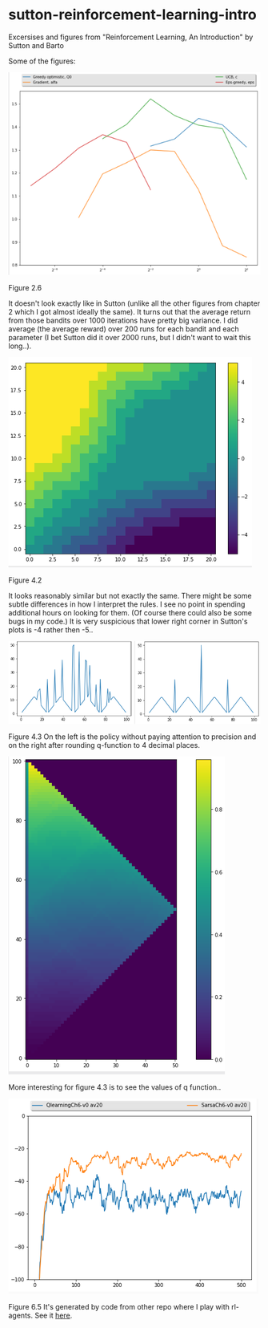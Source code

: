 # sutton-reinforcement-learning-intro
Excersises and figures from "Reinforcement Learning, An Introduction" by Sutton and Barto

Some of the figures:

![Figure 2.6](/images/figure_2_6.png)

Figure 2.6

It doesn't look exactly like in Sutton (unlike all the other figures from chapter 2 which I got almost ideally the same). It turns out that the average return from those bandits over 1000 iterations have pretty big variance. I did average (the average reward) over 200 runs for each bandit and each parameter (I bet Sutton did it over 2000 runs, but I didn't want to wait this long..).

![Figure 4.2](/images/figure_4_2.png)

Figure 4.2

It looks reasonably similar but not exactly the same. There might be some subtle differences in how I interpret the rules. I see no point in spending additional hours on looking for them. (Of course there could also be some bugs in my code.) It is very suspicious that lower right corner in Sutton's plots is -4 rather then -5..

![Figure 4.3](/images/fig_4_3_acc_diff.png)

Figure 4.3 On the left is the policy without paying attention to precision and on the right after rounding q-function to 4 decimal places.

![Figure 4.3*](/images/fig_4_3_q-function.png)

More interesting for figure 4.3 is to see the values of q function..

![Figure 6.5](/images/figure_6_5_sutton.png)

Figure 6.5 It's generated by code from other repo where I play with rl-agents. See it [here](https://github.com/langusta/rl-agents/blob/master/sutton-tests.py#L10).
